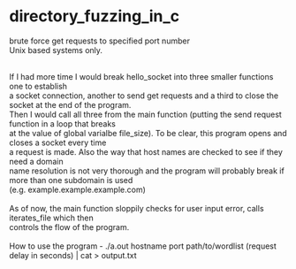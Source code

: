 # directory_fuzzing_in_c
brute force get requests to specified port number<br>Unix based systems only.
<br>

<br>
If I had more time I would break hello_socket into three smaller functions one to establish<br>
a socket connection, another to send get requests and a third to close the socket at the end of the program.<br>
Then I would call all three from the main function (putting the send request function in a loop that breaks<br>
at the value of global varialbe file_size).  To be clear, this program opens and closes a socket every time <br>
a request is made.  Also the way that host names are checked to see if they need a domain<br>
name resolution is not very thorough and the program will probably break if more than one subdomain is used <br>
(e.g. example.example.example.com)<br><br>
As of now, the main function sloppily checks for user input error, calls iterates_file which then <br>
controls the flow of the program.  <br>
<br>
How to use the program
 - ./a.out hostname port path/to/wordlist (request delay in seconds) | cat > output.txt<br><br>
